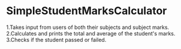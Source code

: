 # SimpleStudentMarksCalculator
1.Takes input from users of both their subjects and subject marks. 2.Calculates and prints the total and average of the student's marks. 3.Checks if the student passed or failed.
